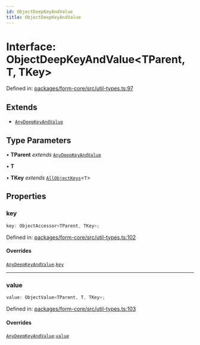 ```yaml
---
id: ObjectDeepKeyAndValue
title: ObjectDeepKeyAndValue
---
```


<!-- DO NOT EDIT: this page is autogenerated from the type comments -->

# Interface: ObjectDeepKeyAndValue\<TParent, T, TKey\>

Defined in: [packages/form-core/src/util-types.ts:97](https://github.com/TanStack/form/blob/main/packages/form-core/src/util-types.ts#L97)

## Extends

- [`AnyDeepKeyAndValue`](../anydeepkeyandvalue.md)

## Type Parameters

• **TParent** _extends_ [`AnyDeepKeyAndValue`](../anydeepkeyandvalue.md)

• **T**

• **TKey** _extends_ [`AllObjectKeys`](../../type-aliases/allobjectkeys.md)\<`T`\>

## Properties

### key

```ts
key: ObjectAccessor<TParent, TKey>;
```

Defined in: [packages/form-core/src/util-types.ts:102](https://github.com/TanStack/form/blob/main/packages/form-core/src/util-types.ts#L102)

#### Overrides

[`AnyDeepKeyAndValue`](../anydeepkeyandvalue.md).[`key`](../AnyDeepKeyAndValue.md#key)

---

### value

```ts
value: ObjectValue<TParent, T, TKey>;
```

Defined in: [packages/form-core/src/util-types.ts:103](https://github.com/TanStack/form/blob/main/packages/form-core/src/util-types.ts#L103)

#### Overrides

[`AnyDeepKeyAndValue`](../anydeepkeyandvalue.md).[`value`](../AnyDeepKeyAndValue.md#value)
